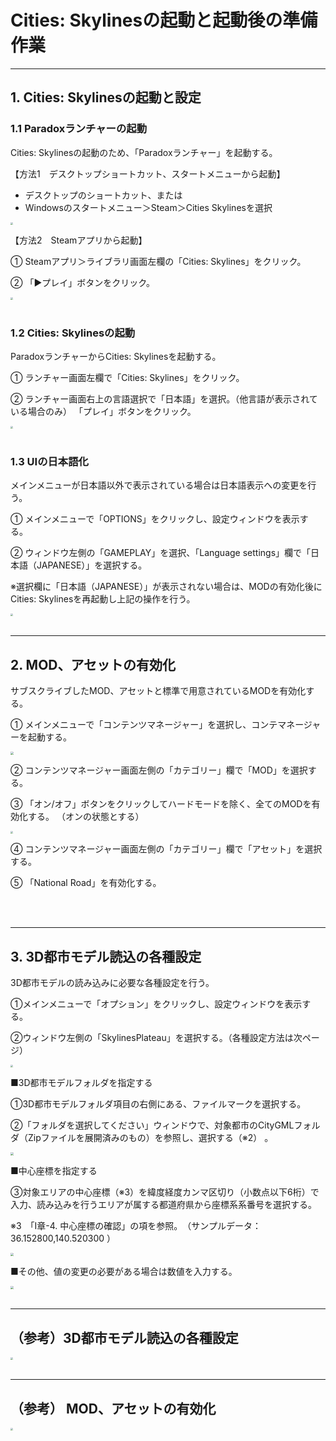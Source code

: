 # Cities: Skylinesの起動と起動後の準備作業

------

## 1. Cities: Skylinesの起動と設定

### 1.1 Paradoxランチャーの起動

Cities: Skylinesの起動のため、「Paradoxランチャー」を起動する。

【方法1　デスクトップショートカット、スタートメニューから起動】

- デスクトップのショートカット、または
- Windowsのスタートメニュー＞Steam＞Cities Skylinesを選択



<img src="../resources/userMan/2-1-1-1.png" style="zoom: 25%;" />

【方法2　Steamアプリから起動】

① Steamアプリ＞ライブラリ画面左欄の「Cities: Skylines」をクリック。

② 「▶プレイ」ボタンをクリック。



<img src="../resources/userMan/2-1-1-2.png" style="zoom:25%;" />

<br>
<br>

### 1.2 Cities: Skylinesの起動

ParadoxランチャーからCities: Skylinesを起動する。

① ランチャー画面左欄で「Cities: Skylines」をクリック。

② ランチャー画面右上の言語選択で「日本語」を選択。（他言語が表示されている場合のみ）
「プレイ」ボタンをクリック。



<img src="../resources/userMan/2-1-2-1.png" style="zoom: 25%;" />

<br>
<br>

### 1.3 UIの日本語化

メインメニューが日本語以外で表示されている場合は日本語表示への変更を行う。

① メインメニューで「OPTIONS」をクリックし、設定ウィンドウを表示する。

② ウィンドウ左側の「GAMEPLAY」を選択、「Language settings」欄で「日本語（JAPANESE）」を選択する。

※選択欄に「日本語（JAPANESE）」が表示されない場合は、MODの有効化後にCities: Skylinesを再起動し上記の操作を行う。



<img src="../resources/userMan/2-1-3-1.png" style="zoom: 25%;" />

<br>
<br>

------

## 2. MOD、アセットの有効化

サブスクライブしたMOD、アセットと標準で用意されているMODを有効化する。

① メインメニューで「コンテンツマネージャー」を選択し、コンテマネージャーを起動する。



<img src="../resources/userMan/2-2-1.png" style="zoom: 33%;" />

② コンテンツマネージャー画面左側の「カテゴリー」欄で「MOD」を選択する。

③ 「オン/オフ」ボタンをクリックしてハードモードを除く、全てのMODを有効化する。
 （オンの状態とする）



<img src="../resources/userMan/2-2-2.png" style="zoom: 25%;" />



④ コンテンツマネージャー画面左側の「カテゴリー」欄で「アセット」を選択する。

⑤ 「National Road」を有効化する。

<br>
<br>

------

## 3. 3D都市モデル読込の各種設定

3D都市モデルの読み込みに必要な各種設定を行う。

①メインメニューで「オプション」をクリックし、設定ウィンドウを表示する。

②ウィンドウ左側の「SkylinesPlateau」を選択する。（各種設定方法は次ページ）



<img src="../resources/userMan/2-3-1.png" style="zoom: 25%;" />



■3D都市モデルフォルダを指定する

①3D都市モデルフォルダ項目の右側にある、ファイルマークを選択する。

②「フォルダを選択してください」ウィンドウで、対象都市のCityGMLフォルダ（Zipファイルを展開済みのもの）を参照し、選択する（※2） 。

<img src="../resources/userMan/2-3-2.png" style="zoom: 30%;" />



■中心座標を指定する

③対象エリアの中心座標（※3）を緯度経度カンマ区切り（小数点以下6桁）で入力、読み込みを行うエリアが属する都道府県から座標系系番号を選択する。

※3　「Ⅰ章-4. 中心座標の確認」の項を参照。　（サンプルデータ： 36.152800,140.520300 ）

<img src="../resources/userMan/2-3-3.png" style="zoom: 33%;" />



■その他、値の変更の必要がある場合は数値を入力する。

<img src="../resources/userMan/2-3-4.png" style="zoom: 33%;" />

<br>
<br>

------

## （参考）3D都市モデル読込の各種設定

<img src="../resources/userMan/2-4-1.png" style="zoom: 25%;" />

<br>
<br>

------

## （参考） MOD、アセットの有効化

<img src="../resources/userMan/2-4-2.png" style="zoom: 25%;" />

<br>
<br>


